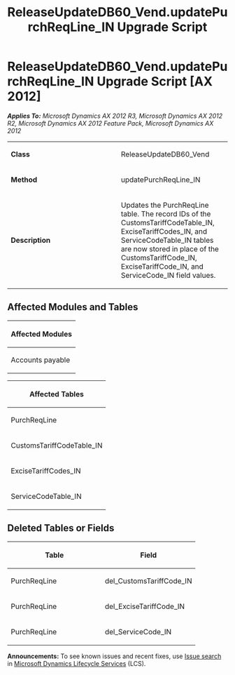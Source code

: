 ﻿---
title: ReleaseUpdateDB60_Vend.updatePurchReqLine_IN Upgrade Script
TOCTitle: ReleaseUpdateDB60_Vend.updatePurchReqLine_IN Upgrade Script
ms:assetid: a2e4ae7f-6512-470f-7f39-a6842c176600
ms:mtpsurl: https://msdn.microsoft.com/en-us/library/JJ736779(v=AX.60)
ms:contentKeyID: 49710210
ms.date: 05/18/2015
mtps_version: v=AX.60
---

# ReleaseUpdateDB60\_Vend.updatePurchReqLine\_IN Upgrade Script [AX 2012]


_**Applies To:** Microsoft Dynamics AX 2012 R3, Microsoft Dynamics AX 2012 R2, Microsoft Dynamics AX 2012 Feature Pack, Microsoft Dynamics AX 2012_

<table>
<colgroup>
<col style="width: 50%" />
<col style="width: 50%" />
</colgroup>
<tbody>
<tr class="odd">
<td><p><strong>Class</strong></p></td>
<td><p>ReleaseUpdateDB60_Vend</p></td>
</tr>
<tr class="even">
<td><p><strong>Method</strong></p></td>
<td><p>updatePurchReqLine_IN</p></td>
</tr>
<tr class="odd">
<td><p><strong>Description</strong></p></td>
<td><p>Updates the PurchReqLine table. The record IDs of the CustomsTariffCodeTable_IN, ExciseTariffCodes_IN, and ServiceCodeTable_IN tables are now stored in place of the CustomsTariffCode_IN, ExciseTariffCode_IN, and ServiceCode_IN field values.</p></td>
</tr>
</tbody>
</table>


## Affected Modules and Tables

<table>
<colgroup>
<col style="width: 100%" />
</colgroup>
<thead>
<tr class="header">
<th><p>Affected Modules</p></th>
</tr>
</thead>
<tbody>
<tr class="odd">
<td><p>Accounts payable</p></td>
</tr>
</tbody>
</table>


<table>
<colgroup>
<col style="width: 100%" />
</colgroup>
<thead>
<tr class="header">
<th><p>Affected Tables</p></th>
</tr>
</thead>
<tbody>
<tr class="odd">
<td><p>PurchReqLine</p></td>
</tr>
<tr class="even">
<td><p>CustomsTariffCodeTable_IN</p></td>
</tr>
<tr class="odd">
<td><p>ExciseTariffCodes_IN</p></td>
</tr>
<tr class="even">
<td><p>ServiceCodeTable_IN</p></td>
</tr>
</tbody>
</table>


## Deleted Tables or Fields

<table>
<colgroup>
<col style="width: 50%" />
<col style="width: 50%" />
</colgroup>
<thead>
<tr class="header">
<th><p>Table</p></th>
<th><p>Field</p></th>
</tr>
</thead>
<tbody>
<tr class="odd">
<td><p>PurchReqLine</p></td>
<td><p>del_CustomsTariffCode_IN</p></td>
</tr>
<tr class="even">
<td><p>PurchReqLine</p></td>
<td><p>del_ExciseTariffCode_IN</p></td>
</tr>
<tr class="odd">
<td><p>PurchReqLine</p></td>
<td><p>del_ServiceCode_IN</p></td>
</tr>
</tbody>
</table>

  
**Announcements:** To see known issues and recent fixes, use [Issue search](http://go.microsoft.com/fwlink/?linkid=389258) in [Microsoft Dynamics Lifecycle Services](http://go.microsoft.com/fwlink/?linkid=306505) (LCS).

